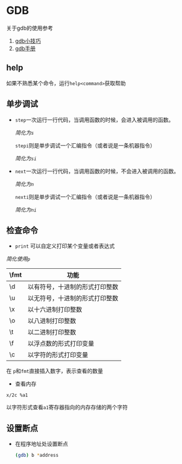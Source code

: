 # GDB

 关于gdb的使用参考

1. [gdb小技巧](https://wizardforcel.gitbooks.io/100-gdb-tips/content/break-on-address.html)
2. [gdb手册](https://sourceware.org/gdb/onlinedocs/gdb/index.html#SEC_Contents)

## help

如果不熟悉某个命令，运行`help<command>`获取帮助

## 单步调试

* `step`一次运行一行代码，当调用函数的时候，会进入被调用的函数。   

  *简化为`s`*

  `stepi`则是单步调试一个汇编指令（或者说是一条机器指令）

  *简化为`si`*

* `next`一次运行一行代码，当调用函数的时候，不会进入被调用的函数。

  *简化为`n`*

  `nexti`则是单步调试一个汇编指令（或者说是一条机器指令）

  *简化为`ni`*   



## 检查命令

* `print` 可以自定义打印某个变量或者表达式

*简化使用`p`* 

| \fmt | 功能                           |
| ---- | ------------------------------ |
| \d   | 以有符号，十进制的形式打印整数 |
| \u   | 以无符号，十进制的形式打印整数 |
| \x   | 以十六进制打印整数             |
| \o   | 以八进制打印整数               |
| \t   | 以二进制打印整数               |
| \f   | 以浮点数的形式打印变量         |
| \c   | 以字符的形式打印变量           |

在 `p`和`fmt`直接插入数字，表示查看的数量

* 查看内存

```shell
x/2c %a1
```

以字符形式查看`a1`寄存器指向的内存存储的两个字符

## 设置断点

* 在程序地址处设置断点

  ```sh
  (gdb) b *address
  ```











